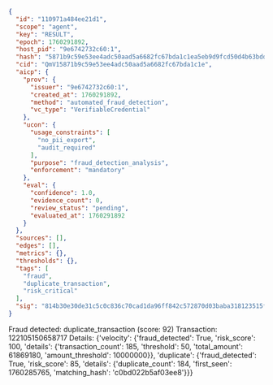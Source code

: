 ```json
{
  "id": "110971a484ee21d1",
  "scope": "agent",
  "key": "RESULT",
  "epoch": 1760291892,
  "host_pid": "9e6742732c60:1",
  "hash": "5871b9c59e53ee4adc50aad5a6682fc67bda1c1ea5eb9d9fcd50d4b63bdda7a6",
  "cid": "QmV15871b9c59e53ee4adc50aad5a6682fc67bda1c1e",
  "aicp": {
    "prov": {
      "issuer": "9e6742732c60:1",
      "created_at": 1760291892,
      "method": "automated_fraud_detection",
      "vc_type": "VerifiableCredential"
    },
    "ucon": {
      "usage_constraints": [
        "no_pii_export",
        "audit_required"
      ],
      "purpose": "fraud_detection_analysis",
      "enforcement": "mandatory"
    },
    "eval": {
      "confidence": 1.0,
      "evidence_count": 0,
      "review_status": "pending",
      "evaluated_at": 1760291892
    }
  },
  "sources": [],
  "edges": [],
  "metrics": {},
  "thresholds": {},
  "tags": [
    "fraud",
    "duplicate_transaction",
    "risk_critical"
  ],
  "sig": "814b30e30de31c5c0c836c70cad1da96ff842c572870d03baba318123515faa8"
}
```

Fraud detected: duplicate_transaction (score: 92)
Transaction: 122105150658717
Details: {'velocity': {'fraud_detected': True, 'risk_score': 100, 'details': {'transaction_count': 185, 'threshold': 50, 'total_amount': 61869180, 'amount_threshold': 10000000}}, 'duplicate': {'fraud_detected': True, 'risk_score': 85, 'details': {'duplicate_count': 184, 'first_seen': 1760285765, 'matching_hash': 'c0bd022b5af03ee8'}}}
